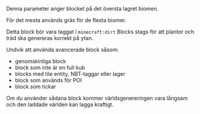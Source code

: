 Denna parameter anger blocket på det översta lagret biomen.

För det mesta används gräs för de flesta biomer.

Detta block bör vara taggat i `minecraft:dirt` Blocks stags för att plantor och träd ska genereras korrekt på ytan.

Undvik att använda avancerade block såsom:

* genomskinliga block
* block som inte är en full kub
* blocks med tile entity, NBT-taggar eller lager
* block som används för POI
* block som tickar

Om du använder sådana block kommer världsgenereringen vara långsam och den laddade världen kan lagga kraftigt.
